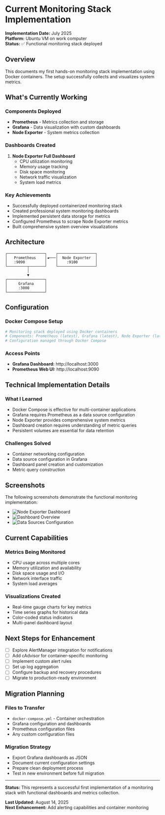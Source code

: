 # Current Monitoring Stack Implementation

**Implementation Date:** July 2025  
**Platform:** Ubuntu VM on work computer  
**Status:** ✅ Functional monitoring stack deployed  

## Overview

This documents my first hands-on monitoring stack implementation using Docker containers. The setup successfully collects and visualizes system metrics.

## What's Currently Working

### Components Deployed
- **Prometheus** - Metrics collection and storage
- **Grafana** - Data visualization with custom dashboards
- **Node Exporter** - System metrics collection

### Dashboards Created
1. **Node Exporter Full Dashboard**
   - CPU utilization monitoring
   - Memory usage tracking
   - Disk space monitoring
   - Network traffic visualization
   - System load metrics

### Key Achievements
- Successfully deployed containerized monitoring stack
- Created professional system monitoring dashboards
- Implemented persistent data storage for metrics
- Configured Prometheus to scrape Node Exporter metrics
- Built comprehensive system overview visualizations

## Architecture

```
┌─────────────────┐    ┌─────────────────┐
│   Prometheus    │◄───│  Node Exporter  │
│   :9090         │    │    :9100        │
└─────────┬───────┘    └─────────────────┘
          │
          ▼
┌─────────────────┐
│     Grafana     │
│     :3000       │
└─────────────────┘
```

## Configuration

### Docker Compose Setup
```yaml
# Monitoring stack deployed using Docker containers
# Components: Prometheus (latest), Grafana (latest), Node Exporter (latest)
# Configuration managed through Docker Compose
```

### Access Points
- **Grafana Dashboard:** http://localhost:3000
- **Prometheus Web UI:** http://localhost:9090

## Technical Implementation Details

### What I Learned
- Docker Compose is effective for multi-container applications
- Grafana requires Prometheus as a data source configuration
- Node Exporter provides comprehensive system metrics
- Dashboard creation requires understanding of metric queries
- Persistent volumes are essential for data retention

### Challenges Solved
- Container networking configuration
- Data source configuration in Grafana
- Dashboard panel creation and customization
- Metric query construction

## Screenshots

The following screenshots demonstrate the functional monitoring implementation:

- ![Node Exporter Dashboard](../screenshots/GRFNA1.png)
- ![Dashboard Overview](../screenshots/GRFNA2.png)
- ![Data Sources Configuration](../screenshots/GRFNA3.png)

## Current Capabilities

### Metrics Being Monitored
- CPU usage across multiple cores
- Memory utilization and availability
- Disk space usage and I/O
- Network interface traffic
- System load averages

### Visualizations Created
- Real-time gauge charts for key metrics
- Time series graphs for historical data
- Color-coded status indicators
- Multi-panel dashboard layout

## Next Steps for Enhancement

- [ ] Explore AlertManager integration for notifications
- [ ] Add cAdvisor for container-specific monitoring
- [ ] Implement custom alert rules
- [ ] Set up log aggregation
- [ ] Configure backup and recovery procedures
- [ ] Migrate to production-ready environment

## Migration Planning

### Files to Transfer
- `docker-compose.yml` - Container orchestration
- Grafana configuration and dashboards
- Prometheus configuration files
- Any custom configuration files

### Migration Strategy
- Export Grafana dashboards as JSON
- Document current configuration settings
- Prepare clean deployment process
- Test in new environment before full migration

---

**Status:** This represents a successful first implementation of a monitoring stack with functional dashboards and metrics collection.

**Last Updated:** August 14, 2025  
**Next Enhancement:** Add alerting capabilities and container monitoring
